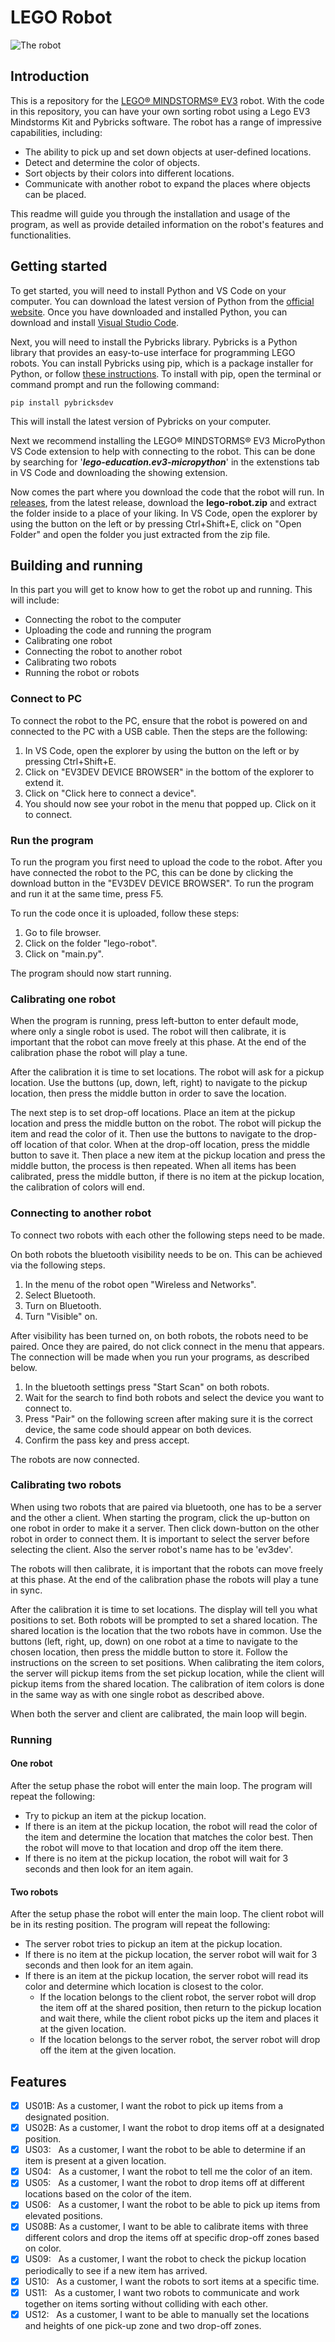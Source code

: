 # LEGO Robot

![The robot](http://robotsquare.com/wp-content/uploads/2013/10/45544_crane-550x227.jpg)


## Introduction

This is a repository for the [LEGO® MINDSTORMS® EV3](https://education.lego.com/en-us/products/lego-mindstorms-education-ev3-core-set/5003400#lego-mindstorms-education-ev3) robot. With the code in this repository, you can have your own sorting robot using a Lego EV3 Mindstorms Kit and Pybricks software.
The robot has a range of impressive capabilities, including:
- The ability to pick up and set down objects at user-defined locations.
- Detect and determine the color of objects.
- Sort objects by their colors into different locations.
- Communicate with another robot to expand the places where objects can be placed.

This readme will guide you through the installation and usage of the program, as well as provide detailed information on the robot's features and functionalities.


## Getting started

To get started, you will need to install Python and VS Code on your computer. You can download the latest version of Python from the [official website](https://www.python.org/downloads/). Once you have downloaded and installed Python, you can download and install [Visual Studio Code](https://code.visualstudio.com/download).

Next, you will need to install the Pybricks library. Pybricks is a Python library that provides an easy-to-use interface for programming LEGO robots. You can install Pybricks using pip, which is a package installer for Python, or follow [these instructions](https://github.com/pybricks/pybricksdev). To install with pip, open the terminal or command prompt and run the following command:
```
pip install pybricksdev
```
This will install the latest version of Pybricks on your computer.

Next we recommend installing the LEGO® MINDSTORMS® EV3 MicroPython VS Code extension to help with connecting to the robot. This can be done by searching for '***lego-education.ev3-micropython***' in the extenstions tab in VS Code and downloading the showing extension.

Now comes the part where you download the code that the robot will run. In [releases](https://github.com/Ozzcarr/lego-robot/releases), from the latest release, download the **lego-robot.zip** and extract the folder inside to a place of your liking. In VS Code, open the explorer by using the button on the left or by pressing Ctrl+Shift+E, click on "Open Folder" and open the folder you just extracted from the zip file.


## Building and running

In this part you will get to know how to get the robot up and running. This will include:
- Connecting the robot to the computer
- Uploading the code and running the program
- Calibrating one robot
- Connecting the robot to another robot
- Calibrating two robots
- Running the robot or robots

### Connect to PC

To connect the robot to the PC, ensure that the robot is powered on and connected to the PC with a USB cable. Then the steps are the following:
1. In VS Code, open the explorer by using the button on the left or by pressing Ctrl+Shift+E.
2. Click on "EV3DEV DEVICE BROWSER" in the bottom of the explorer to extend it.
3. Click on "Click here to connect a device".
4. You should now see your robot in the menu that popped up. Click on it to connect.

### Run the program

To run the program you first need to upload the code to the robot. After you have connected the robot to the PC, this can be done by clicking the download button in the "EV3DEV DEVICE BROWSER". To run the program and run it at the same time, press F5.

To run the code once it is uploaded, follow these steps:
1. Go to file browser.
2. Click on the folder "lego-robot".
3. Click on "main.py".

The program should now start running.

### Calibrating one robot

When the program is running, press left-button to enter default mode, where only a single robot is used. The robot will then calibrate, it is important that the robot can move freely at this phase. At the end of the calibration phase the robot will play a tune.

After the calibration it is time to set locations. The robot will ask for a pickup location. Use the buttons (up, down, left, right) to navigate to the pickup location, then press the middle button in order to save the location.

The next step is to set drop-off locations. Place an item at the pickup location and press the middle button on the robot. The robot will pickup the item and read the color of it. Then use the buttons to navigate to the drop-off location of that color. When at the drop-off location, press the middle button to save it. Then place a new item at the pickup location and press the middle button, the process is then repeated. When all items has been calibrated, press the middle button, if there is no item at the pickup location, the calibration of colors will end.

### Connecting to another robot

To connect two robots with each other the following steps need to be made.

On both robots the bluetooth visibility needs to be on. This can be achieved via the following steps.

1. In the menu of the robot open "Wireless and Networks".
2. Select Bluetooth.
3. Turn on Bluetooth.
4. Turn "Visible" on.

After visibility has been turned on, on both robots, the robots need to be paired. Once they are paired, do not click connect in the menu that appears. The connection will be made when you run your programs, as described below.

1. In the bluetooth settings press "Start Scan" on both robots.
2. Wait for the search to find both robots and select the device you want to connect to.
3. Press "Pair" on the following screen after making sure it is the correct device, the same code should appear on both devices.
4. Confirm the pass key and press accept.

The robots are now connected.

### Calibrating two robots

When using two robots that are paired via bluetooth, one has to be a server and the other a client. When starting the program, click the up-button on one robot in order to make it a server. Then click down-button on the other robot in order to connect them. It is important to select the server before selecting the client. Also the server robot's name has to be 'ev3dev'.

The robots will then calibrate, it is important that the robots can move freely at this phase. At the end of the calibration phase the robots will play a tune in sync.

After the calibration it is time to set locations. The display will tell you what positions to set. Both robots will be prompted to set a shared location. The shared location is the location that the two robots have in common. Use the buttons (left, right, up, down) on one robot at a time to navigate to the chosen location, then press the middle button to store it. Follow the instructions on the screen to set positions. When calibrating the item colors, the server will pickup items from the set pickup location, while the client will pickup items from the shared location. The calibration of item colors is done in the same way as with one single robot as described above.

When both the server and client are calibrated, the main loop will begin.

### Running

#### One robot
After the setup phase the robot will enter the main loop. The program will repeat the following:
* Try to pickup an item at the pickup location.
* If there is an item at the pickup location, the robot will read the color of the item and determine the location that matches the color best. Then the robot will move to that location and drop off the item there. 
* If there is no item at the pickup location, the robot will wait for 3 seconds and then look for an item again.

#### Two robots
After the setup phase the robot will enter the main loop. The client robot will be in its resting position. The program will repeat the following:

* The server robot tries to pickup an item at the pickup location.
* If there is no item at the pickup location, the server robot will wait for 3 seconds and then look for an item again.
* If there is an item at the pickup location, the server robot will read its color and determine which location is closest to the color. 
  * If the location belongs to the client robot, the server robot will drop the item off at the shared position, then return to the pickup location and wait there, while the client robot picks up the item and places it at the given location. 
  * If the location belongs to the server robot, the server robot will drop off the item at the given location.


## Features

- [x] US01B:       As a customer, I want the robot to pick up items from a designated position.
- [x] US02B:       As a customer, I want the robot to drop items off at a designated position. 
- [x] US03: &nbsp; As a customer, I want the robot to be able to determine if an item is present at a given location.
- [x] US04: &nbsp; As a customer, I want the robot to tell me the color of an item.
- [x] US05: &nbsp; As a customer, I want the robot to drop items off at different locations based on the color of the item.
- [x] US06: &nbsp; As a customer, I want the robot to be able to pick up items from elevated positions.
- [x] US08B:       As a customer, I want to be able to calibrate items with three different colors and drop the items off at specific drop-off zones based on color.
- [x] US09: &nbsp; As a customer, I want the robot to check the pickup location periodically to see if a new item has arrived.
- [x] US10: &nbsp; As a customer, I want the robots to sort items at a specific time.
- [x] US11: &nbsp; As a customer, I want two robots to communicate and work together on items sorting without colliding with each other.
- [x] US12: &nbsp; As a customer, I want to be able to manually set the locations and heights of one pick-up zone and two drop-off zones.
